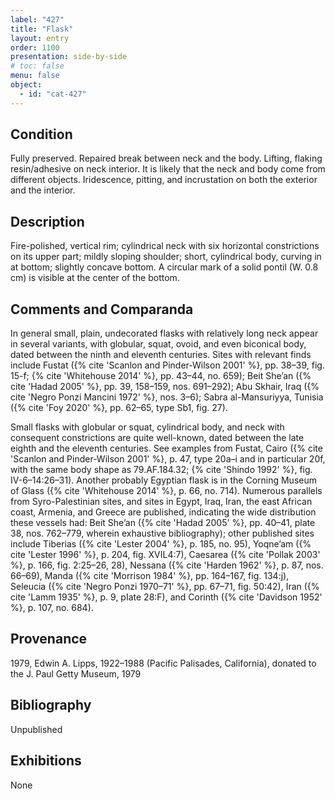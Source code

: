 ```yaml
---
label: "427"
title: "Flask"
layout: entry
order: 1100
presentation: side-by-side
# toc: false
menu: false
object:
  - id: "cat-427"
---
```


## Condition

Fully preserved. Repaired break between neck and the body. Lifting, flaking resin/adhesive on neck interior. It is likely that the neck and body come from different objects. Iridescence, pitting, and incrustation on both the exterior and the interior.

## Description

Fire-polished, vertical rim; cylindrical neck with six horizontal constrictions on its upper part; mildly sloping shoulder; short, cylindrical body, curving in at bottom; slightly concave bottom. A circular mark of a solid pontil (W. 0.8 cm) is visible at the center of the bottom.

## Comments and Comparanda

In general small, plain, undecorated flasks with relatively long neck appear in several variants, with globular, squat, ovoid, and even biconical body, dated between the ninth and eleventh centuries. Sites with relevant finds include Fustat ({% cite 'Scanlon and Pinder-Wilson 2001' %}, pp. 38–39, fig. 15-f; {% cite 'Whitehouse 2014' %}, pp. 43–44, no. 659); Beit She’an ({% cite 'Hadad 2005' %}, pp. 39, 158–159, nos. 691–292); Abu Skhair, Iraq ({% cite 'Negro Ponzi Mancini 1972' %}, nos. 3–6); Sabra al-Mansuriyya, Tunisia ({% cite 'Foy 2020' %}, pp. 62–65, type Sb1, fig. 27).

Small flasks with globular or squat, cylindrical body, and neck with consequent constrictions are quite well-known, dated between the late eighth and the eleventh centuries. See examples from Fustat, Cairo ({% cite 'Scanlon and Pinder-Wilson 2001' %}, p. 47, type 20a–i and in particular 20f, with the same body shape as 79.AF.184.32; {% cite 'Shindo 1992' %}, fig. IV-6–14:26–31). Another probably Egyptian flask is in the Corning Museum of Glass ({% cite 'Whitehouse 2014' %}, p. 66, no. 714). Numerous parallels from Syro-Palestinian sites, and sites in Egypt, Iraq, Iran, the east African coast, Armenia, and Greece are published, indicating the wide distribution these vessels had: Beit She’an ({% cite 'Hadad 2005' %}, pp. 40–41, plate 38, nos. 762–779, wherein exhaustive bibliography); other published sites include Tiberias ({% cite 'Lester 2004' %}, p. 185, no. 95), Yoqne’am ({% cite 'Lester 1996' %}, p. 204, fig. XVIL4:7), Caesarea ({% cite 'Pollak 2003' %}, p. 166, fig. 2:25–26, 28), Nessana ({% cite 'Harden 1962' %}, p. 87, nos. 66–69), Manda ({% cite 'Morrison 1984' %}, pp. 164–167, fig. 134:j), Seleucia ({% cite 'Negro Ponzi 1970–71' %}, pp. 67–71, fig. 50:42), Iran ({% cite 'Lamm 1935' %}, p. 9, pIate 28:F), and Corinth ({% cite 'Davidson 1952' %}, p. 107, no. 684).

## Provenance

1979, Edwin A. Lipps, 1922–1988 (Pacific Palisades, California), donated to the J. Paul Getty Museum, 1979

## Bibliography

Unpublished

## Exhibitions

None